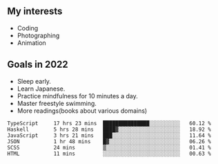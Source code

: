 ## My interests

- Coding
- Photographing
- Animation

## Goals in 2022

- Sleep early.
- Learn Japanese.
- Practice mindfulness for 10 minutes a day.
- Master freestyle swimming.
- More readings(books about various domains)

<!--START_SECTION:waka-->

```text
TypeScript     17 hrs 23 mins  ███████████████░░░░░░░░░░   60.12 %
Haskell        5 hrs 28 mins   ████▓░░░░░░░░░░░░░░░░░░░░   18.92 %
JavaScript     3 hrs 21 mins   ███░░░░░░░░░░░░░░░░░░░░░░   11.64 %
JSON           1 hr 48 mins    █▓░░░░░░░░░░░░░░░░░░░░░░░   06.26 %
SCSS           24 mins         ▒░░░░░░░░░░░░░░░░░░░░░░░░   01.41 %
HTML           11 mins         ░░░░░░░░░░░░░░░░░░░░░░░░░   00.63 %
```

<!--END_SECTION:waka-->
